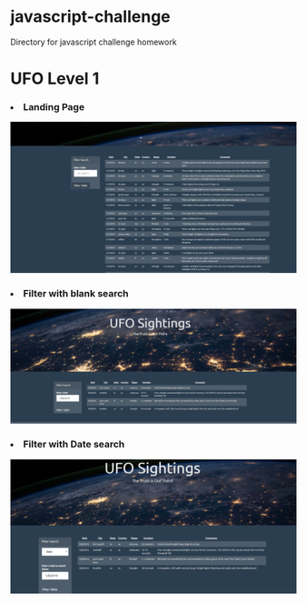 # javascript-challenge
Directory for javascript challenge homework


<h1>UFO Level 1</h1>

<h3><li>Landing Page</li></h3>
        <img src = "https://github.com/UncleBacon/javascript-challenge/blob/master/images/Level_1%20blank_field.PNG" alt = "Blank Page title = "Blank Page">
<h3><li>Filter with blank search</li></h3>
  <img src = " https://github.com/UncleBacon/javascript-challenge/blob/master/images/Level_1_search.PNG" alt = "Blank search title =    "Blank Search">

<h3><li>Filter with Date search</li></h3>
  <img src = "https://github.com/UncleBacon/javascript-challenge/blob/master/images/level_2_date_search.PNG" alt = "Date search title =    "Date Search">

        
       
